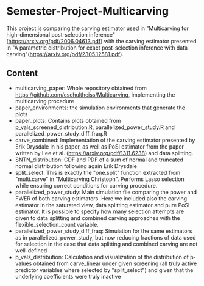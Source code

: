 # Semester-Project-Multicarving
This project is comparing the carving estimator used in "Multicarving for high-dimensional post-selection inference"(https://arxiv.org/pdf/2006.04613.pdf) with the carving estimator presented in "A parametric distribution for exact post-selection inference with data carving"(https://arxiv.org/pdf/2305.12581.pdf).

## Content
* multicarving_paper: Whole repository obtained from https://github.com/cschultheiss/Multicarving, implementing the multicarving procedure
* paper_environments: the simulation environments that generate the plots
* paper_plots: Contains plots obtained from p_vals_screened_distribution.R, parallelized_power_study.R and parallelized_power_study_diff_fraq.R
* carve_combined: Implementation of the carving estimator presented by Erik Drysdale in his paper, as well as PoSI estimator from the paper written by Lee et al. (https://arxiv.org/pdf/1311.6238) and data splitting.
* SNTN_distribution: CDF and PDF of a sum of normal and truncated normal distribution following again Erik Drysdale
* split_select: This is exactly the "one.split" function extracted from "multi.carve" in "Multicarving Christoph". Performs Lasso selection while ensuring correct conditions for carving procedure.
* parallelized_power_study: Main simulation file comparing the power and FWER of both carving estimators. Here we included also the carving estimator in the saturated view, data splitting estimator and pure PoSI estimator. It is possible to specify how many selection attempts are given to data splitting and combined carving approaches with the flexible_selection_count variable.
* parallelized_power_study_diff_fraq: Simulation for the same estimators as in parallelized_power_study, but now reducing fractions of data used for selection in the case that data splitting and combined carving are not well-defined
* p_vals_distribution: Calculation and visualization of the distribution of p-values obtained from carve_linear under given screening (all truly active predictor variables where selected by "split_select") and given that the underlying coefficients were truly inactive


